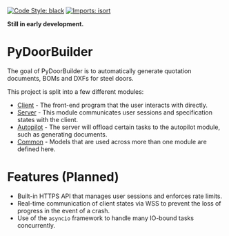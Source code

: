 [![Code Style: black](https://img.shields.io/badge/code%20style-black-000000.svg)](https://github.com/psf/black)
[![Imports: isort](https://img.shields.io/badge/imports-isort-ef8336.svg)](https://github.com/PyCQA/isort)

**Still in early development.**

# PyDoorBuilder
The goal of PyDoorBuilder is to automatically generate quotation documents, BOMs and DXFs for steel doors.

This project is split into a few different modules:

- [Client](https://github.com/delliott0000/PyDoorBuilder/tree/master/Client) - The front-end program that the user interacts with directly.
- [Server](https://github.com/delliott0000/PyDoorBuilder/tree/master/Server) - This module communicates user sessions and specification states with the client.
- [Autopilot](https://github.com/delliott0000/PyDoorBuilder/tree/master/Autopilot) - The server will offload certain tasks to the autopilot module, such as generating documents.
- [Common](https://github.com/delliott0000/PyDoorBuilder/tree/master/Common) - Models that are used across more than one module are defined here.

# Features (Planned)

- Built-in HTTPS API that manages user sessions and enforces rate limits.
- Real-time communication of client states via WSS to prevent the loss of progress in the event of a crash.
- Use of the `asyncio` framework to handle many IO-bound tasks concurrently.